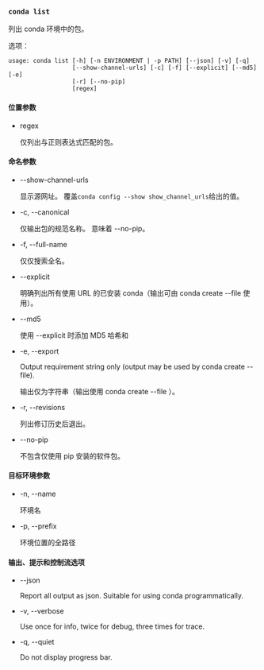 ### `conda list`

列出 conda 环境中的包。

选项：

```
usage: conda list [-h] [-n ENVIRONMENT | -p PATH] [--json] [-v] [-q]
                  [--show-channel-urls] [-c] [-f] [--explicit] [--md5] [-e]
                  [-r] [--no-pip]
                  [regex]
```

#### 位置参数

- regex

  仅列出与正则表达式匹配的包。

#### 命名参数

- --show-channel-urls

  显示源网址。 覆盖`conda config --show show_channel_urls`给出的值。

- -c, --canonical

  仅输出包的规范名称。 意味着 --no-pip。

- -f, --full-name

  仅仅搜索全名。

- --explicit

  明确列出所有使用 URL 的已安装 conda（输出可由 conda create --file 使用）。

- --md5

  使用 --explicit 时添加 MD5 哈希和

- -e, --export

  Output requirement string only (output may be used by conda create --file).

  输出仅为字符串（输出使用 conda create --file ）。

- -r, --revisions

  列出修订历史后退出。

- --no-pip

  不包含仅使用 pip 安装的软件包。

#### 目标环境参数

- -n, --name

  环境名

- -p, --prefix

  环境位置的全路径

#### 输出、提示和控制流选项

- --json

  Report all output as json. Suitable for using conda programmatically.

- -v, --verbose

  Use once for info, twice for debug, three times for trace.

- -q, --quiet

  Do not display progress bar.

